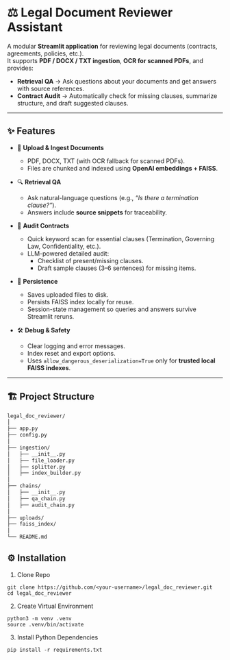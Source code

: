# ⚖️ Legal Document Reviewer Assistant

A modular **Streamlit application** for reviewing legal documents (contracts, agreements, policies, etc.).  
It supports **PDF / DOCX / TXT ingestion**, **OCR for scanned PDFs**, and provides:

- **Retrieval QA** → Ask questions about your documents and get answers with source references.  
- **Contract Audit** → Automatically check for missing clauses, summarize structure, and draft suggested clauses.  

---

## ✨ Features

- 📂 **Upload & Ingest Documents**
  - PDF, DOCX, TXT (with OCR fallback for scanned PDFs).
  - Files are chunked and indexed using **OpenAI embeddings + FAISS**.

- 🔍 **Retrieval QA**
  - Ask natural-language questions (e.g., *“Is there a termination clause?”*).
  - Answers include **source snippets** for traceability.

- 🧐 **Audit Contracts**
  - Quick keyword scan for essential clauses (Termination, Governing Law, Confidentiality, etc.).
  - LLM-powered detailed audit:
    - Checklist of present/missing clauses.
    - Draft sample clauses (3–6 sentences) for missing items.

- 💾 **Persistence**
  - Saves uploaded files to disk.
  - Persists FAISS index locally for reuse.
  - Session-state management so queries and answers survive Streamlit reruns.

- 🛠 **Debug & Safety**
  - Clear logging and error messages.
  - Index reset and export options.
  - Uses `allow_dangerous_deserialization=True` only for **trusted local FAISS indexes**.

---

## 🏗 Project Structure

```bash
legal_doc_reviewer/
│
├── app.py    
├── config.py            
│
├── ingestion/
│   ├── __init__.py
│   ├── file_loader.py     
│   ├── splitter.py       
│   ├── index_builder.py  
│
├── chains/
│   ├── __init__.py
│   ├── qa_chain.py       
│   ├── audit_chain.py    
│
├── uploads/               
├── faiss_index/          
│
└── README.md              

```

## ⚙️ Installation
1. Clone Repo
```
git clone https://github.com/<your-username>/legal_doc_reviewer.git
cd legal_doc_reviewer
```

2. Create Virtual Environment
```
python3 -m venv .venv
source .venv/bin/activate
```

3. Install Python Dependencies
```
pip install -r requirements.txt
```
